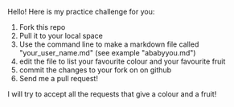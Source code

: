 Hello!
Here is my practice challenge for you:
1) Fork this repo
2) Pull it to your local space
3) Use the command line to make a markdown file called "your_user_name.md" (see example "ababyyou.md")
4) edit the file to list your favourite colour and your favourite fruit
5) commit the changes to your fork on on github
6) Send me a pull request!

I will try to accept all the requests that give a colour and a fruit!
